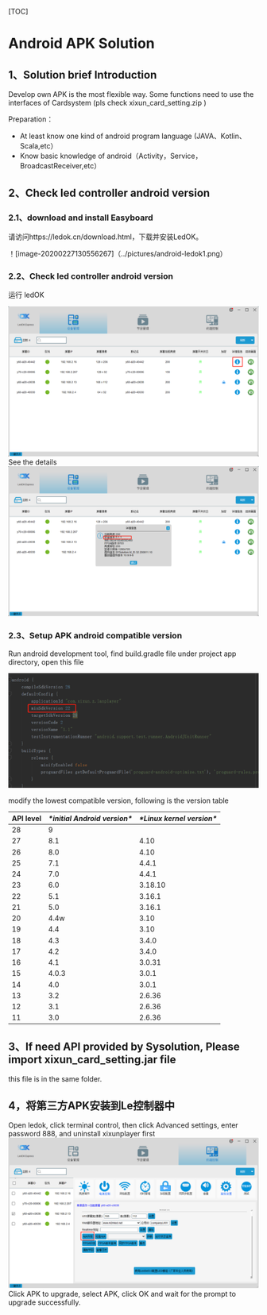 [TOC]

# Android APK Solution

## 1、Solution brief Introduction

Develop own APK is the most flexible way. Some functions need to use the interfaces of Cardsystem (pls check xixun_card_setting.zip )

Preparation：

- At least know one kind of android program language (JAVA、Kotlin、Scala,etc）
- Know basic knowledge of android（Activity，Service，BroadcastReceiver,etc）

## 2、Check led controller android version

### 2.1、download and install Easyboard

请访问https://ledok.cn/download.html，下载并安装LedOK。

！[image-20200227130556267]（../pictures/android-ledok1.png）

### 2.2、Check led controller android version

运行 ledOK

![image-20200227165156967](../pictures/android-ledok2.png)
See the details
![image-20200227165237548](../pictures/android-ledok3.png)

### 2.3、Setup APK android compatible version

Run android development tool, find build.gradle file under project app directory, open this file

![image-20200227165318393](../pictures/Androidstudio.png)

modify the lowest compatible version, following is the version table

| API level | ***\*initial Android version\**** | ***\*Linux kernel version\**** |
| --------- | --------------------------------- | ------------------------------ |
| 28        | 9                                 |                                |
| 27        | 8.1                               | 4.10                           |
| 26        | 8.0                               | 4.10                           |
| 25        | 7.1                               | 4.4.1                          |
| 24        | 7.0                               | 4.4.1                          |
| 23        | 6.0                               | 3.18.10                        |
| 22        | 5.1                               | 3.16.1                         |
| 21        | 5.0                               | 3.16.1                         |
| 20        | 4.4w                              | 3.10                           |
| 19        | 4.4                               | 3.10                           |
| 18        | 4.3                               | 3.4.0                          |
| 17        | 4.2                               | 3.4.0                          |
| 16        | 4.1                               | 3.0.31                         |
| 15        | 4.0.3                             | 3.0.1                          |
| 14        | 4.0                               | 3.0.1                          |
| 13        | 3.2                               | 2.6.36                         |
| 12        | 3.1                               | 2.6.36                         |
| 11        | 3.0                               | 2.6.36                         |

## 3、If need API provided by Sysolution, Please import xixun_card_setting.jar file

this file is in the same folder.

## 4，将第三方APK安装到Le控制器中
Open ledok, click terminal control, then click Advanced settings, enter password 888, and uninstall xixunplayer first
![image-20200227165237548](../pictures/android-ledok4.png)
Click APK to upgrade, select APK, click OK and wait for the prompt to upgrade successfully.
